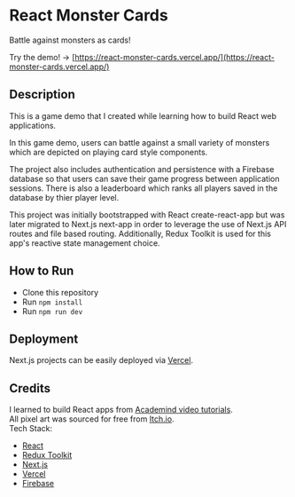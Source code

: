 # React Monster Cards

Battle against monsters as cards!

Try the demo! -> [https://react-monster-cards.vercel.app/](https://react-monster-cards.vercel.app/)

## Description

This is a game demo that I created while learning how to build React web applications. 

In this game demo, users can battle against a small variety of monsters which are depicted on playing card style components. 

The project also includes authentication and persistence with a Firebase database so that users can save their game progress between application sessions. There is also a leaderboard which ranks all players saved in the database by thier player level.

This project was initially bootstrapped with React create-react-app but was later migrated to Next.js next-app in order to leverage the use of Next.js API routes and file based routing. Additionally, Redux Toolkit is used for this app's reactive state management choice.

## How to Run

  - Clone this repository
  - Run `npm install`
  - Run `npm run dev`

## Deployment

Next.js projects can be easily deployed via [Vercel](https://vercel.com/).

## Credits

I learned to build React apps from [Academind video tutorials](https://academind.com/).\
All pixel art was sourced for free from [Itch.io](https://itch.io/).\
Tech Stack: 
  - [React](https://reactjs.org/) 
  - [Redux Toolkit](https://redux.js.org/) 
  - [Next.js](https://nextjs.org/) 
  - [Vercel](https://vercel.com/) 
  - [Firebase](https://firebase.google.com/)
